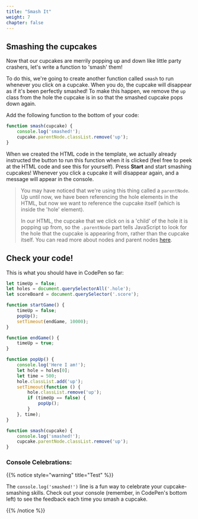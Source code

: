 ```yaml
---
title: "Smash It"
weight: 7
chapter: false
---
```


## Smashing the cupcakes

Now that our cupcakes are merrily popping up and down like little party crashers, let's write a function to 'smash' them!

To do this, we're going to create another function called `smash` to run whenever you click on a cupcake. When you do, the cupcake will disappear as if it's been perfectly smashed! To make this happen, we remove the `up` class from the hole the cupcake is in so that the smashed cupcake pops down again.

Add the following function to the bottom of your code:

```js {title="js"}
function smash(cupcake) {
    console.log('smashed!');
    cupcake.parentNode.classList.remove('up');
}
```

When we created the HTML code in the template, we actually already instructed the button to run this function when it is clicked (feel free to peek at the HTML code and see this for yourself). Press **Start** and start smashing cupcakes! Whenever you click a cupcake it will disappear again, and a message will appear in the console.


> You may have noticed that we're using this thing called a `parentNode`. Up until now, we have been referencing the hole elements in the HTML, but now we want to reference the cupcake itself (which is inside the 'hole' element). 
> 
> In our HTML, the cupcake that we click on is a 'child' of the hole it is popping up from, so the `.parentNode` part tells JavaScript to look for the hole that the cupcake is appearing from, rather than the cupcake itself.
You can read more about nodes and parent nodes [here](https://developer.mozilla.org/en-US/docs/Web/API/Node/parentNode).


## Check your code!

This is what you should have in CodePen so far:

```js {title="js"}
let timeUp = false;
let holes = document.querySelectorAll('.hole');
let scoreBoard = document.querySelector('.score');

function startGame() {
    timeUp = false;
    popUp();
    setTimeout(endGame, 10000);
}

function endGame() {
    timeUp = true;
}

function popUp() {
    console.log('Here I am!');
    let hole = holes[0];
    let time = 500;
    hole.classList.add('up');
    setTimeout(function () {
        hole.classList.remove('up');
        if (timeUp == false) {
            popUp();
        }
    }, time);
}

function smash(cupcake) {
    console.log('smashed!');
    cupcake.parentNode.classList.remove('up');
}
```

### Console Celebrations:

{{% notice style="warning" title="Test" %}}

The `console.log('smashed!')` line is a fun way to celebrate your cupcake-smashing skills. Check out your console (remember, in CodePen's bottom left) to see the feedback each time you smash a cupcake.

{{% /notice %}}

